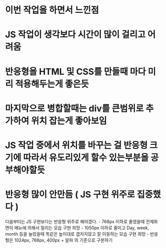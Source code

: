 # 이번 작업을 하면서 느낀점

# JS 작업이 생각보다 시간이 많이 걸리고 어려움

# 반응형을 HTML 및 CSS를 만들때 마다 미리 적용해두는게 좋은듯

# 마지막으로 병합할때는 div를 큰범위로 추가하여 위치 잡는게 좋아보임

# JS 작업 중에서 위치를 바꾸는 걸 반응형 크기에 따라서 유도리있게 할수 있는부분을 공부해야할듯

# 반응형 많이 안만듬 ( JS 구현 위주로 집중했다 )

다음부터는 JS 구현보다는 반응형 위주로 해야겠다.
    - 768px 이하로 줄였을때 전체화면이 메뉴에 의해서 밀리는 모습 구현 희망
    - 1050px 이하로 줄이고 Day, week, month 등을 눌렀을때 똑같은 높이대로 겹치지않고 잘 이동하는 모습 구현 희망
    - 반응형은 1024px, 768px, 400px + 알파 의 기준으로 구분하기